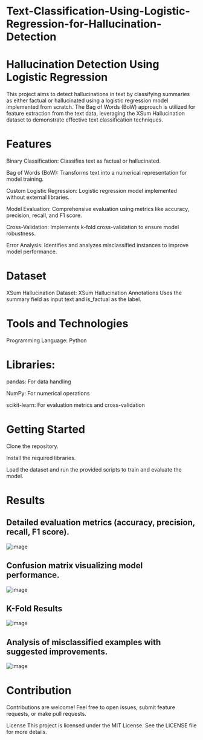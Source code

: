 # Text-Classification-Using-Logistic-Regression-for-Hallucination-Detection
# Hallucination Detection Using Logistic Regression

This project aims to detect hallucinations in text by classifying summaries as either factual or hallucinated using a logistic regression model implemented from scratch. The Bag of Words (BoW) approach is utilized for feature extraction from the text data, leveraging the XSum Hallucination dataset to demonstrate effective text classification techniques.

# Features
Binary Classification: Classifies text as factual or hallucinated.

Bag of Words (BoW): Transforms text into a numerical representation for model training.

Custom Logistic Regression: Logistic regression model implemented without external libraries.

Model Evaluation: Comprehensive evaluation using metrics like accuracy, precision, recall, and F1 score.

Cross-Validation: Implements k-fold cross-validation to ensure model robustness.

Error Analysis: Identifies and analyzes misclassified instances to improve model performance.

# Dataset
XSum Hallucination Dataset: XSum Hallucination Annotations
Uses the summary field as input text and is_factual as the label.

# Tools and Technologies
Programming Language: Python

# Libraries:
pandas: For data handling

NumPy: For numerical operations

scikit-learn: For evaluation metrics and cross-validation

# Getting Started
Clone the repository.

Install the required libraries.

Load the dataset and run the provided scripts to train and evaluate the model.

# Results

## Detailed evaluation metrics (accuracy, precision, recall, F1 score).
![image](https://github.com/user-attachments/assets/fc30eed3-b2a9-4ab4-9630-6eb9c8196197)


## Confusion matrix visualizing model performance.
![image](https://github.com/user-attachments/assets/9f3eae5f-cdd8-4625-8807-48c0891c2a1f)


## K-Fold Results
![image](https://github.com/user-attachments/assets/18151160-64ea-4682-8d32-6dc10dd8c6b7)


## Analysis of misclassified examples with suggested improvements.
![image](https://github.com/user-attachments/assets/e3b8741b-7a95-41c6-bbeb-d9785b6d995c)



# Contribution
Contributions are welcome! Feel free to open issues, submit feature requests, or make pull requests.

License
This project is licensed under the MIT License. See the LICENSE file for more details.
